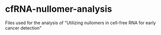 # cfRNA-nullomer-analysis

Files used for the analysis of "Utilizing nullomers in cell-free RNA for early cancer detection"
